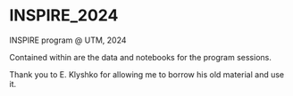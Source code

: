 # INSPIRE_2024
INSPIRE program @ UTM, 2024

Contained within are the data and notebooks for the program sessions. 

Thank you to E. Klyshko for allowing me to borrow his old material and use it.

